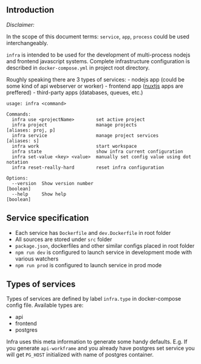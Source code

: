 ## Introduction

*Disclaimer:*

In the scope of this document terms: `service`, `app`, `process` could be used interchangeably.

`infra` is intended to be used for the development of multi-process nodejs and frontend javascript systems.
Complete infrastructure configuration is described in `docker-compose.yml` in project root directory.

Roughly speaking there are 3 types of services:
	- nodejs app (could be some kind of api webserver or worker)
	- frontend app ([nuxtjs](https://nuxtjs.org) apps are preffered)
	- third-party apps (databases, queues, etc.)


```
usage: infra <command>

Commands:
  infra use <projectName>        set active project
  infra project                  manage projects              [aliases: proj, p]
  infra service                  manage project services            [aliases: s]
  infra work                     start workspace
  infra state                    show infra current configuration
  infra set-value <key> <value>  manually set config value using dot notation
  infra reset-really-hard        reset infra configuration

Options:
  --version  Show version number                                       [boolean]
  --help     Show help                                                 [boolean]
```

## Service specification

- Each service has `Dockerfile` and `dev.Dockerfile` in root folder
- All sources are stored under `src` folder
- `package.json`, dockerfiles and other similar configs placed in root folder
- `npm run dev` is configured to launch service in development mode with various watchers
- `npm run prod` is configured to launch service in prod mode

## Types of services

Types of services are defined by label `infra.type` in docker-compose config file.
Available types are:

- api
- frontend
- postgres

Infra uses this meta information to generate some handy defaults.
E.g. If you generate `api-workframe` and you already have postgres set service
you will get `PG_HOST` initialized with name of postgres container.
